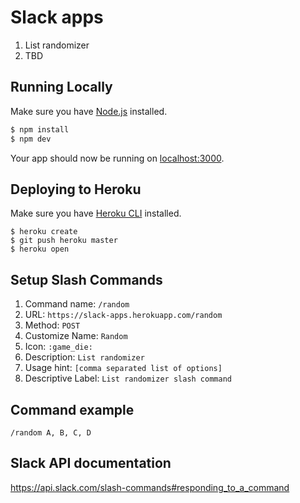 # Slack apps

 1. List randomizer
 2. TBD

## Running Locally

Make sure you have [Node.js](http://nodejs.org/) installed.

```sh
$ npm install
$ npm dev
```

Your app should now be running on [localhost:3000](http://localhost:3000/).

## Deploying to Heroku

Make sure you have [Heroku CLI](https://cli.heroku.com/) installed.

```
$ heroku create
$ git push heroku master
$ heroku open
```

## Setup Slash Commands

1. Command name: `/random`
2. URL: `https://slack-apps.herokuapp.com/random`
3. Method: `POST`
4. Customize Name: `Random`
5. Icon: `:game_die:`
6. Description: `List randomizer`
7. Usage hint: `[comma separated list of options]`
8. Descriptive Label: `List randomizer slash command`


## Command example

 ```/random A, B, C, D```


## Slack API documentation
https://api.slack.com/slash-commands#responding_to_a_command
